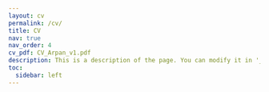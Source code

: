 ```yaml
---
layout: cv
permalink: /cv/
title: CV
nav: true
nav_order: 4
cv_pdf: CV_Arpan_v1.pdf
description: This is a description of the page. You can modify it in '_pages/cv.md'. You can also change or remove the top pdf download button.
toc:
  sidebar: left
---
```


